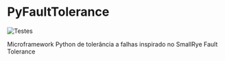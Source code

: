 # PyFaultTolerance

![Testes](https://github.com/fabiorocha/pyfaulttolerance/actions/workflows/test.yml/badge.svg)

Microframework Python de tolerância a falhas inspirado no SmallRye Fault Tolerance
